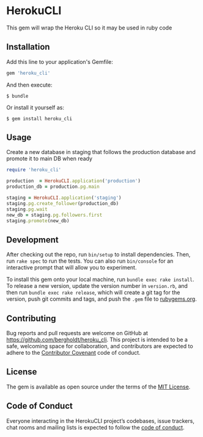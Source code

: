 # HerokuCLI

This gem will wrap the Heroku CLI so it may be used in ruby code

## Installation

Add this line to your application's Gemfile:

```ruby
gem 'heroku_cli'
```

And then execute:

    $ bundle

Or install it yourself as:

    $ gem install heroku_cli

## Usage

Create a new database in staging that follows the production database and promote it to main DB when ready
```ruby
require 'heroku_cli'

production  = HerokuCLI.application('production')
production_db = production.pg.main

staging = HerokuCLI.application('staging')
staging.pg.create_follower(production_db)
staging.pg.wait
new_db = staging.pg.followers.first
staging.promote(new_db)
```

## Development

After checking out the repo, run `bin/setup` to install dependencies. Then, run `rake spec` to run the tests. You can also run `bin/console` for an interactive prompt that will allow you to experiment.

To install this gem onto your local machine, run `bundle exec rake install`. To release a new version, update the version number in `version.rb`, and then run `bundle exec rake release`, which will create a git tag for the version, push git commits and tags, and push the `.gem` file to [rubygems.org](https://rubygems.org).

## Contributing

Bug reports and pull requests are welcome on GitHub at https://github.com/bergholdt/heroku_cli. This project is intended to be a safe, welcoming space for collaboration, and contributors are expected to adhere to the [Contributor Covenant](http://contributor-covenant.org) code of conduct.

## License

The gem is available as open source under the terms of the [MIT License](http://opensource.org/licenses/MIT).

## Code of Conduct

Everyone interacting in the HerokuCLI project’s codebases, issue trackers, chat rooms and mailing lists is expected to follow the [code of conduct](https://github.com/bergholdt/heroku_cli/blob/master/CODE_OF_CONDUCT.md).
